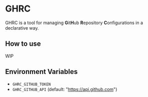 # GHRC

GHRC is a tool for managing **G**it**H**ub **R**epository **C**onfigurations in a declarative way.

## How to use

WIP

## Environment Variables

- `GHRC_GITHUB_TOKEN`
- `GHRC_GITHUB_API` (default: "https://api.github.com")
